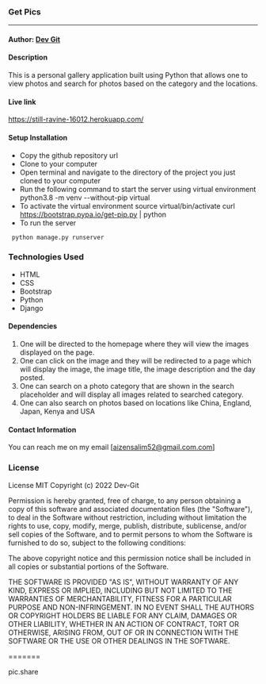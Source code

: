 ### **Get Pics**

****
#### Author: [Dev Git](https://github.com/Developer-Gitonga)

#### **Description**
This is a personal gallery application built using Python that allows one to view photos and search for photos based on the category and the locations.


#### Live link
https://still-ravine-16012.herokuapp.com/



#### Setup Installation
* Copy the github repository url
* Clone to your computer
* Open terminal and navigate to the directory of the project you just cloned to your computer
* Run the following command to start the server using virtual environment
python3.8 -m venv --without-pip virtual
* To activate the virtual environment
source virtual/bin/activate
curl https://bootstrap.pypa.io/get-pip.py | python
* To run the server

``` python manage.py runserver```

### Technologies Used

* HTML
* CSS
* Bootstrap
* Python
* Django

#### Dependencies

1. One will be directed to the homepage where they will view the images displayed on the page.
2. One can  click on the image and they will be redirected to a page which will display the image, the image title, the image description and the day posted.
3. One can search on a photo category that are shown in the search placeholder and will display all images related to searched category.
4. One can also search on photos based on locations like China, England, Japan, Kenya and USA

#### Contact Information

You can reach me on my email [aizensalim52@gmail.com.com]



### License

License
MIT Copyright (c) 2022 Dev-Git

Permission is hereby granted, free of charge, to any person obtaining a copy of this software and associated documentation files (the "Software"), to deal in the Software without restriction, including without limitation the rights to use, copy, modify, merge, publish, distribute, sublicense, and/or sell copies of the Software, and to permit persons to whom the Software is furnished to do so, subject to the following conditions:

The above copyright notice and this permission notice shall be included in all copies or substantial portions of the Software.

THE SOFTWARE IS PROVIDED "AS IS", WITHOUT WARRANTY OF ANY KIND, EXPRESS OR IMPLIED, INCLUDING BUT NOT LIMITED TO THE WARRANTIES OF MERCHANTABILITY, FITNESS FOR A PARTICULAR PURPOSE AND NON-INFRINGEMENT. IN NO EVENT SHALL THE AUTHORS OR COPYRIGHT HOLDERS BE LIABLE FOR ANY CLAIM, DAMAGES OR OTHER LIABILITY, WHETHER IN AN ACTION OF CONTRACT, TORT OR OTHERWISE, ARISING FROM, OUT OF OR IN CONNECTION WITH THE SOFTWARE OR THE USE OR OTHER DEALINGS IN THE SOFTWARE.

=======

pic.share